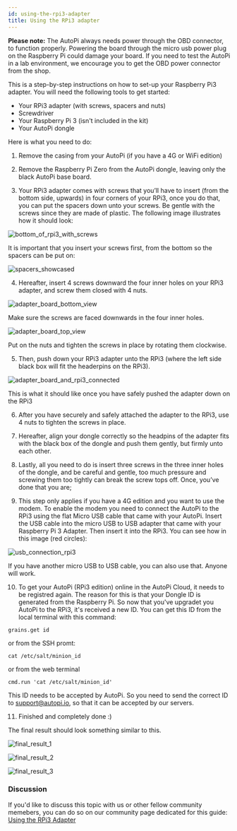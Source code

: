 ```yaml
---
id: using-the-rpi3-adapter
title: Using the RPi3 adapter
---
```


**Please note:** The AutoPi always needs power through the OBD connector, to function properly. Powering the board through the micro usb power plug on the Raspberry Pi could damage your board. If you need to test the AutoPi in a lab environment, we encourage you to get the OBD power connector from the shop.

This is a step-by-step instructions on how to set-up your Raspberry Pi3 adapter. You will need the following tools to get started:

- Your RPi3 adapter (with screws, spacers and nuts)
- Screwdriver
- Your Raspberry Pi 3 (isn't included in the kit)
- Your AutoPi dongle

Here is what you need to do:

1. Remove the casing from your AutoPi (if you have a 4G or WiFi edition)

2. Remove the Raspberry Pi Zero from the AutoPi dongle, leaving only the black AutoPi base board.

3. Your RPi3 adapter comes with screws that you’ll have to insert (from the bottom side, upwards) in four corners of your RPi3, once you do that, you can put the spacers down unto your screws. Be gentle with the screws since they are made of plastic. The following image illustrates how it should look:

![bottom_of_rpi3_with_screws](/img/guides/using_the_rpi3_adapter/bottom_of_rpi3_with_screws.jpg)

It is important that you insert your screws first, from the bottom so the spacers can be put on:

![spacers_showcased](/img/guides/using_the_rpi3_adapter/spacers_showcased.jpg)

4. Hereafter, insert 4 screws downward the four inner holes on your RPi3 adapter, and screw them closed with 4 nuts. 

![adapter_board_bottom_view](/img/guides/using_the_rpi3_adapter/adapter_board_bottom_view.jpg)

Make sure the screws are faced downwards in the four inner holes. 

![adapter_board_top_view](/img/guides/using_the_rpi3_adapter/adapter_board_top_view.jpg)

Put on the nuts and tighten the screws in place by rotating them clockwise.

5. Then, push down your RPi3 adapter unto the RPi3 (where the left side black box will fit the headerpins on the RPi3).

![adapter_board_and_rpi3_connected](/img/guides/using_the_rpi3_adapter/adapter_board_and_rpi3_connected.jpg)

This is what it should like once you have safely pushed the adapter down on the RPi3

6. After you have securely and safely attached the adapter to the RPi3, use 4 nuts to tighten the screws in place. 

7. Hereafter, align your dongle correctly so the headpins of the adapter fits with the black box of the dongle and push them gently, but firmly unto each other. 

8. Lastly, all you need to do is insert three screws in the three inner holes of the dongle, and be careful and gentle, too much pressure and screwing them too tightly can break the screw tops off. Once, you’ve done that you are; 

9. This step only applies if you have a 4G edition and you want to use the modem. To enable the modem you need to connect the AutoPi to the RPi3 using the flat Micro USB cable that came with your AutoPi. Insert the USB cable into the micro USB to USB adapter that came with your Raspberry Pi 3 Adapter. Then insert it into the RPi3. You can see how in this image (red circles):

![usb_connection_rpi3](/img/guides/using_the_rpi3_adapter/usb_connection_rpi3.jpg)

If you have another micro USB to USB cable, you can also use that. Anyone will work. 

10. To get your AutoPi (RPi3 edition) online in the AutoPi Cloud, it needs to be registred again. The reason for this is that your Dongle ID is generated from the Raspberry Pi. So now that you've upgradet you AutoPi to the RPi3, it's received a new ID. You can get this ID from the local terminal with this command:
```
grains.get id
```
or from the SSH promt:
```
cat /etc/salt/minion_id
```
or from the web terminal
```
cmd.run 'cat /etc/salt/minion_id'
```

This ID needs to be accepted by AutoPi. So you need to send the correct ID to support@autopi.io, so that it can be accepted by our servers. 

11. Finished and completely done :)

The final result should look something similar to this. 

![final_result_1](/img/guides/using_the_rpi3_adapter/final_result_1.jpg)

![final_result_2](/img/guides/using_the_rpi3_adapter/final_result_2.jpg)

![final_result_3](/img/guides/using_the_rpi3_adapter/final_result_3.jpg)

### Discussion
If you'd like to discuss this topic with us or other fellow community memebers, you can do so on our community page dedicated for this guide:
[Using the RPi3 Adapter](https://community.autopi.io/t/using-the-rpi3-adapter/293)